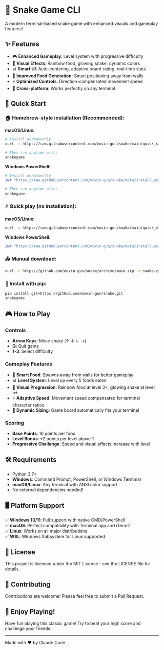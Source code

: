 # 🐍 Snake Game CLI

A modern terminal-based snake game with enhanced visuals and gameplay features!

## ✨ Features

- 🎮 **Enhanced Gameplay**: Level system with progressive difficulty
- 🌈 **Visual Effects**: Rainbow food, glowing snake, dynamic colors
- 📊 **Smart UI**: Auto-centering, adaptive board sizing, real-time stats
- 🎯 **Improved Food Generation**: Smart positioning away from walls
- ⚡ **Optimized Controls**: Direction-compensated movement speed
- 📱 **Cross-platform**: Works perfectly on any terminal

## 🚀 Quick Start

### 🏠 Homebrew-style installation (Recommended):

**macOS/Linux:**
```bash
# Install permanently
curl -s https://raw.githubusercontent.com/movin-gun/snake/main/quick_start.sh | bash -s install

# Then run anytime with:
snakegame
```

**Windows PowerShell:**
```powershell
# Install permanently
iwr "https://raw.githubusercontent.com/movin-gun/snake/main/install.ps1" | iex -install

# Then run anytime with:
snakegame
```

### ⚡ Quick play (no installation):

**macOS/Linux:**
```bash
curl -s https://raw.githubusercontent.com/movin-gun/snake/main/quick_start.sh | bash
```

**Windows PowerShell:**
```powershell
iwr "https://raw.githubusercontent.com/movin-gun/snake/main/install.ps1" | iex
```

### 📥 Manual download:
```bash
curl -L https://github.com/movin-gun/snake/archive/main.zip -o snake.zip && unzip snake.zip && cd snake-main && python3 snake_game/game.py
```

### 🐍 Install with pip:
```bash
pip install git+https://github.com/movin-gun/snake.git
snakegame
```

## 🎮 How to Play

### Controls
- **Arrow Keys**: Move snake (↑ ↓ ← →)
- **Q**: Quit game
- **1-3**: Select difficulty

### Gameplay Features
- 🍎 **Smart Food**: Spawns away from walls for better gameplay
- 📊 **Level System**: Level up every 5 foods eaten
- 🌈 **Visual Progression**: Rainbow food at level 3+, glowing snake at level 5+
- ⚡ **Adaptive Speed**: Movement speed compensated for terminal character ratios
- 📏 **Dynamic Sizing**: Game board automatically fits your terminal

### Scoring
- **Base Points**: 10 points per food
- **Level Bonus**: +2 points per level above 1
- **Progressive Challenge**: Speed and visual effects increase with level

## 🛠️ Requirements

- Python 3.7+
- **Windows**: Command Prompt, PowerShell, or Windows Terminal
- **macOS/Linux**: Any terminal with ANSI color support
- No external dependencies needed!

## 🖥️ Platform Support

✅ **Windows 10/11**: Full support with native CMD/PowerShell  
✅ **macOS**: Perfect compatibility with Terminal.app and iTerm2  
✅ **Linux**: Works on all major distributions  
✅ **WSL**: Windows Subsystem for Linux supported

## 📝 License

This project is licensed under the MIT License - see the LICENSE file for details.

## 🤝 Contributing

Contributions are welcome! Please feel free to submit a Pull Request.

## 🎉 Enjoy Playing!

Have fun playing this classic game! Try to beat your high score and challenge your friends.

---

Made with ❤️ by Claude Code
